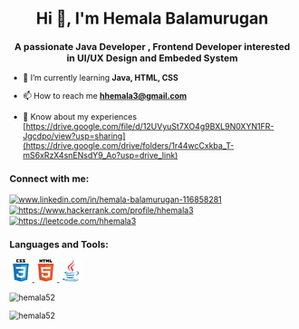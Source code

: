<h1 align="center">Hi 👋, I'm Hemala Balamurugan</h1>
<h3 align="center">A passionate Java Developer , Frontend Developer interested in UI/UX Design and Embeded System </h3>

- 🌱 I’m currently learning **Java, HTML, CSS**

- 📫 How to reach me **hhemala3@gmail.com**

- 📄 Know about my experiences [https://drive.google.com/file/d/12UVyuSt7XO4g9BXL9N0XYN1FR-Jgcdpo/view?usp=sharing](https://drive.google.com/drive/folders/1r44wcCxkba_T-mS6xRzX4snENsdY9_Ao?usp=drive_link)

<h3 align="left">Connect with me:</h3>
<p align="left">
<a href="https://linkedin.com/in/www.linkedin.com/in/hemala-balamurugan-116858281" target="blank"><img align="center" src="https://raw.githubusercontent.com/rahuldkjain/github-profile-readme-generator/master/src/images/icons/Social/linked-in-alt.svg" alt="www.linkedin.com/in/hemala-balamurugan-116858281" height="30" width="40" /></a>
<a href="https://www.hackerrank.com/https://www.hackerrank.com/profile/hhemala3" target="blank"><img align="center" src="https://raw.githubusercontent.com/rahuldkjain/github-profile-readme-generator/master/src/images/icons/Social/hackerrank.svg" alt="https://www.hackerrank.com/profile/hhemala3" height="30" width="40" /></a>
<a href="https://www.leetcode.com/https://leetcode.com/hhemala3" target="blank"><img align="center" src="https://raw.githubusercontent.com/rahuldkjain/github-profile-readme-generator/master/src/images/icons/Social/leet-code.svg" alt="https://leetcode.com/hhemala3" height="30" width="40" /></a>
</p>

<h3 align="left">Languages and Tools:</h3>
<p align="left"> <a href="https://www.w3schools.com/css/" target="_blank" rel="noreferrer"> <img src="https://raw.githubusercontent.com/devicons/devicon/master/icons/css3/css3-original-wordmark.svg" alt="css3" width="40" height="40"/> </a> <a href="https://www.w3.org/html/" target="_blank" rel="noreferrer"> <img src="https://raw.githubusercontent.com/devicons/devicon/master/icons/html5/html5-original-wordmark.svg" alt="html5" width="40" height="40"/> </a> <a href="https://www.java.com" target="_blank" rel="noreferrer"> <img src="https://raw.githubusercontent.com/devicons/devicon/master/icons/java/java-original.svg" alt="java" width="40" height="40"/> </a> </p>

<p><img align="center" src="https://github-readme-stats.vercel.app/api/top-langs?username=hemala52&show_icons=true&locale=en&layout=compact" alt="hemala52" /></p>

<p><img align="center" src="https://github-readme-streak-stats.herokuapp.com/?user=hemala52&" alt="hemala52" /></p>
